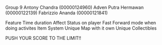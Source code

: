Group 9
Antony Chandra (00000124960)
Adven Putra Hermawan (00000122139)
Fabrizzio Ananda (00000121841)

Feature
Time duration Affect Status on player
Fast Forward mode when doing activites
Item System
Unique Map with it own Unique Collectibles

PUSH YOUR SCORE TO THE LIMIT!!
